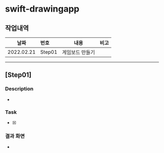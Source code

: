 # swift-drawingapp
## 작업내역

| 날짜       | 번호   | 내용                                    | 비고                                  |
| ---------- | :----- | --------------------------------------- | -------------------------------- |
| 2022.02.21 | Step01 | 게임보드 만들기                             |                                  |

------
## [Step01] 
### Description
- 

### Task
- [x] 

### 결과 화면
- 
